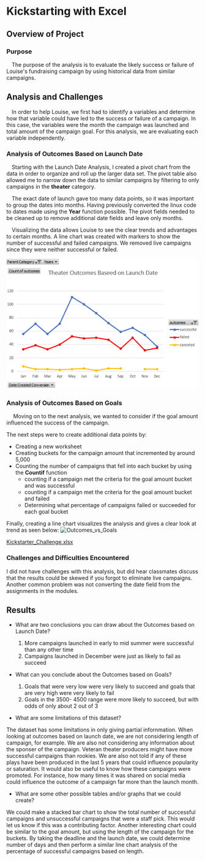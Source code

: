 # Kickstarting with Excel

## Overview of Project

### Purpose
 &emsp;The purpose of the analysis is to evaluate the likely success or failure of Louise's fundraising campaign by using historical data from similar campaigns. 
## Analysis and Challenges
 &emsp;In order to help Louise, we first had to identify a variables and determine how that variable could have led to the success or failure of a campaign. In this case, the variables were the month the campaign was launched and total amount of the campaign goal. For this analysis, we are evaluating each variable independently. 

### Analysis of Outcomes Based on Launch Date
&emsp;Starting with the Launch Date Analysis, I created a pivot chart from the data in order to organize and roll up the larger data set. The pivot table also allowed me to narrow down the data to similar campaigns by filtering to only campaigns in the **theater** category.

 &emsp;The exact date of launch gave too many data points, so it was important to group the dates into months. Having previously converted the linux code to dates made using the **Year** function possible. The pivot fields needed to be cleaned up to remove additional date fields and leave only months.

 &emsp;Visualizing the data allows Louise to see the clear trends and advantages to certain months. A line chart was created with markers to show the number of successful and failed campaigns. We removed live campaigns since they were neither successful or failed. 

![](Theater_Outcomes_vs_Launch.png)

### Analysis of Outcomes Based on Goals
 &emsp; Moving on to the next analysis, we wanted to consider if the goal amount influenced the success of the campaign.


The next steps were to create additional data points by:
* Creating a new worksheet
* Creating buckets for the campaign amount that incremented by around 5,000
* Counting the number of campaigns that fell into each bucket by using the **Countif** function
  * counting if a campaign met the criteria for the goal amount bucket and was successful
  * counting if a campaign met the criteria for the goal amount bucket and failed
  * Determining what percentage of campaigns failed or succeeded for each goal bucket
  
 Finally, creating a line chart visualizes the analysis and gives a clear look at trend as seen below:
![Outcomes_vs_Goals](https://user-images.githubusercontent.com/109319148/182481806-762c7752-a384-44b0-ac2d-4ee5aa3aee94.png)


[Kickstarter_Challenge.xlsx](https://github.com/ErinLVigil/Kickstarter-analysis/files/9246104/Kickstarter_Challenge.xlsx)



### Challenges and Difficulties Encountered

I did not have challenges with this analysis, but did hear classmates discuss that the results could be skewed if you forgot to eliminate live campaigns. Another common problem was not converting the date field from the assignments in the modules. 

## Results
- What are two conclusions you can draw about the Outcomes based on Launch Date?
    1. More campaigns launched in early to mid summer were successful than any other time
    2. Campaigns launched in December were just as likely to fail as succeed

- What can you conclude about the Outcomes based on Goals?
    1. Goals that were very low were very likely to succeed and goals that are very high were very likely to fail
    2. Goals in the 3500- 4500 range were more likely to succeed, but with odds of only about 2 out of 3

- What are some limitations of this dataset?

The dataset has some limitations in only giving partial infornmation. When looking at outcomes based on launch date, we are not considering length of campaign, for example. We are also not considering any information about the sponser of the campaign. Veteran theater producers might have more successful campaigns than rookies. We are also not told if any of these plays have been produced in the last 5 years that could influence popularity or saturation. It would also be useful to know how these campaigns were promoted. For instance, how many times it was shared on social media could influence the outcome of a campaign far more than the launch month.

- What are some other possible tables and/or graphs that we could create?

We could make a stacked bar chart to show the total number of successful campaigns and unsuccessful campaigns that were a staff pick. This would let us know if this was a contributing factor. Another interesting chart could be similar to the goal amount, but using the length of the campaign for the buckets. By taking the deadline and the launch date, we could determine number of days and then perform a similar line chart analysis of the percentage of successful campaigns based on length. 
